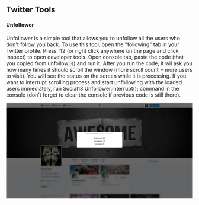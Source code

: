 ## Twitter Tools

#### Unfollower
Unfollower is a simple tool that allows you to unfollow all the users who don't follow you back. To use this tool, open the "following" tab in your Twitter profile. Press f12 (or right click anywhere on the page and click inspect) to open developer tools. Open console tab, paste the code (that you copied from unfollow.js) and run it. After you run the code, it wil ask you how many times it should scroll the window (more scroll count = more users to visit). You will see the status on the screen while it is processing. If you want to interrupt scrolling process and start unfollowing with the loaded users immediately, run Social13.Unfollower.interrupt(); command in the console (don't forget to clear the console if previous code is still there).

<p align="center">
  <img src="ss/ss.png"/>
</p>